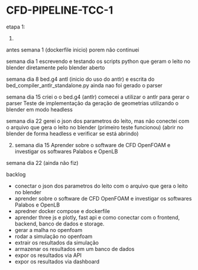 # CFD-PIPELINE-TCC-1

etapa 1:

1)
antes semana 1 (dockerfile inicio)
porem não continuei

semana dia 1
escrevendo e testando os scripts python que geram o leito no blender
diretamente pelo blender aberto

semana dia 8
bed.g4 antl (inicio do uso do antlr) e 
escrita do bed_compiler_antlr_standalone.py
ainda nao foi gerado o parser

semana dia 15
criei o o bed.g4 (antlr)
comecei a utilizar o antlr para gerar o parser
Teste de implementação da geração de geometrias
utilizando o blender em modo headless

semana dia 22
gerei o json dos parametros do leito, mas não conectei
com o arquivo que gera o leito no blender
(primeiro teste funcionou)
(abrir no blender de forma headless e verificar se está abrindo)

2) semana dia 15
Aprender sobre o software de CFD OpenFOAM e
investigar os softwares Palabos e OpenLB

semana dia 22
(ainda não fiz)


backlog 
- conectar o json dos parametros do leito com o arquivo que gera o leito no blender
- aprender sobre o software de CFD OpenFOAM e
investigar os softwares Palabos e OpenLB
- apredner docker compose e dockerfile
- aprender three js e plotly, fast api e como conectar com o frontend, backend, 
banco de dados e storage.
- gerar a malha no openfoam
- rodar a simulação no openfoam
- extrair os resultados da simulação
- armazenar os resultados em um banco de dados
- expor os resultados via API
- expor os resultados via dashboard